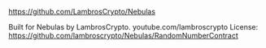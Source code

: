 https://github.com/LambrosCrypto/Nebulas

Built for Nebulas by LambrosCrypto.  youtube.com/lambroscrypto
License: https://github.com/lambroscrypto/Nebulas/RandomNumberContract
